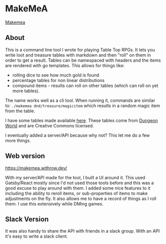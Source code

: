 # MakeMeA

[Makemea](https://github.com/awwithro/makemea)

## About

This is a command line tool I wrote for playing Table Top RPGs. It lets you write loot and treasure tables with markdown and then "roll" on them in order to get a result. Tables can be namespaced with headers and the items are rendered with go templates. This allows for things like:

* rolling dice to see how much gold is found
* percentage tables for non linear distributions
* compound items - results can roll on other tables (which can roll on yet more tables).

The name works well as a cli tool. When running it, commands are similar to: `./makemea dnd/treasure/magicitem` which results in a random magic item from the table.

I have some tables made available [here](https://github.com/awwithro/OpenRPGTables). These tables come from [Dungeon World](https://dungeon-world.com/) and are Creative Commons licensed.

I eventually added a server/API because why not? This let me do a few more things.

## Web version

https://makemea.withrow.dev/

With my server/API made for the tool, I built a UI around it. This used Gatsby/React mostly since I'd not used those tools before and this was a good excuse to play around with them. I added some nice features to it including the ability to reroll items, or sub-properties of items to make adjustments on the fly. It also allows me to have a record of things as I roll them. I use this extensively while DMing games.

## Slack Version

It was also handy to share the API with friends in a slack group. With an API it's easy to write a slack client.
